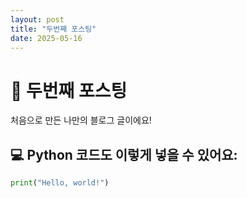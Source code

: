 ```yaml
---
layout: post
title: "두번째 포스팅"
date: 2025-05-16
---
```


# 👋 두번째 포스팅

처음으로 만든 나만의 블로그 글이에요!

## 💻 Python 코드도 이렇게 넣을 수 있어요:

```python
print("Hello, world!")
